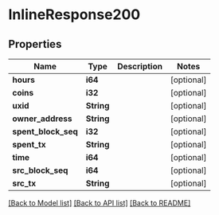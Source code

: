 # InlineResponse200

## Properties

Name | Type | Description | Notes
------------ | ------------- | ------------- | -------------
**hours** | **i64** |  | [optional] 
**coins** | **i32** |  | [optional] 
**uxid** | **String** |  | [optional] 
**owner_address** | **String** |  | [optional] 
**spent_block_seq** | **i32** |  | [optional] 
**spent_tx** | **String** |  | [optional] 
**time** | **i64** |  | [optional] 
**src_block_seq** | **i64** |  | [optional] 
**src_tx** | **String** |  | [optional] 

[[Back to Model list]](../README.md#documentation-for-models) [[Back to API list]](../README.md#documentation-for-api-endpoints) [[Back to README]](../README.md)


